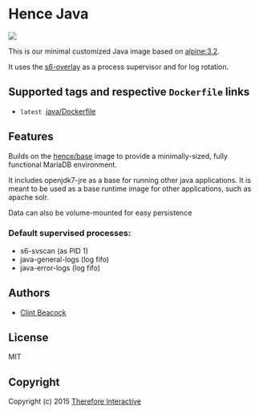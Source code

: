 # Hence Java

[![](https://badge.imagelayers.io/hence/java:latest.svg)](https://imagelayers.io/?images=hence/java:latest 'Get your own badge on imagelayers.io')

This is our minimal customized Java image based on [alpine:3.2](https://registry.hub.docker.com/_/alpine/).

It uses the [s6-overlay](https://github.com/just-containers/s6-overlay) as a process supervisor and for log rotation.

## Supported tags and respective `Dockerfile` links
* `latest`&nbsp;&nbsp;[java/Dockerfile](https://github.com/hence-io/images/blob/master/java/Dockerfile)

## Features
Builds on the [hence/base](https://registry.hub.docker.com/u/hence/base/) image to provide a minimally-sized, fully functional MariaDB environment.

It includes openjdk7-jre as a base for running other java applications.  It is meant to be used as a base runtime image for other applications, such as apache solr.

Data can also be volume-mounted for easy persistence

### Default supervised processes:
* s6-svscan (as PID 1)
* java-general-logs (log fifo)
* java-error-logs (log fifo)

## Authors
* [Clint Beacock](https://github.com/clintbeacock)

## License
MIT

## Copyright
Copyright (c) 2015 [Therefore Interactive](http://therefore.ca)
